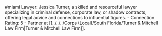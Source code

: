 #miami 
Lawyer: Jessica Turner, a skilled and resourceful lawyer specializing in criminal defense, corporate law, or shadow contracts, offering legal advice and connections to influential figures. - Connection Rating: 5 - Partner at [[../../../Corps (Local)/South Florida/Turner & Mitchell Law Firm|Turner & Mitchell Law Firm]].